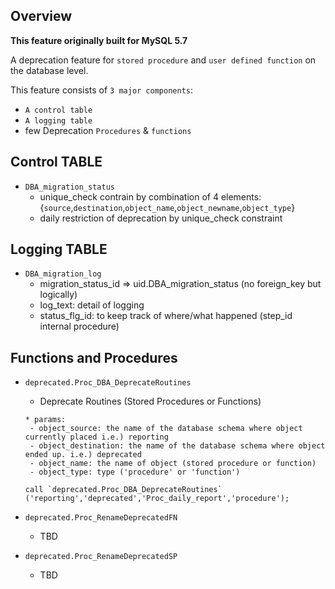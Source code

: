 ## Overview
__This feature originally built for MySQL 5.7__

A deprecation feature for `stored procedure` and `user defined function` on the database level.

This feature consists of `3 major components`:
- `A control table`
- `A logging table`
- few Deprecation `Procedures` & `functions`

## Control TABLE
  - `DBA_migration_status`
    - unique_check contrain by combination of 4 elements:
     {`source`,`destination`,`object_name`,`object_newname`,`object_type`}
    - daily restriction of deprecation by unique_check constraint

## Logging TABLE
  - `DBA_migration_log`
     - migration_status_id => uid.DBA_migration_status (no foreign_key but logically)
     - log_text: detail of logging
     - status_flg_id: to keep track of where/what happened (step_id internal procedure)

## Functions and Procedures
  - `deprecated.Proc_DBA_DeprecateRoutines`
    - Deprecate Routines (Stored Procedures or Functions)
    
    ```
    * params:
     - object_source: the name of the database schema where object currently placed i.e.) reporting
     - object_destination: the name of the database schema where object ended up. i.e.) deprecated
     - object_name: the name of object (stored procedure or function)
     - object_type: type ('procedure' or 'function')

    call `deprecated.Proc_DBA_DeprecateRoutines` ('reporting','deprecated','Proc_daily_report','procedure'); 
    ```

  - `deprecated.Proc_RenameDeprecatedFN`
    - TBD

  - `deprecated.Proc_RenameDeprecatedSP`
    - TBD
